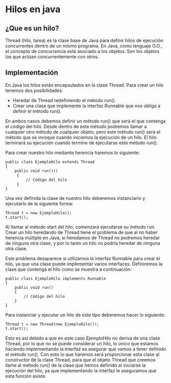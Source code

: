 # Hilos en java  
  
## ¿Que es un hilo?  
Thread (hilo, tarea) es la clase base de Java para definir hilos de ejecución concurrentes dentro de un mismo programa. En Java, como lenguaje O.O., el concepto de concurrencia está asociado a los objetos: Son los objetos los que actúan concurrentemente con otros.  
  

## Implementación  
En Java los hilos están encapsulados en la clase Thread. Para crear un hilo tenemos dos posibilidades:  
* Heredar de Thread redefiniendo el método run().  
* Crear una clase que implemente la interfaz Runnable que nos obliga a definir el método run().  

En ambos casos debemos definir un método run() que será el que contenga el código del hilo. Desde dentro de este método podremos llamar a cualquier otro método de cualquier objeto, pero este método run() será el método que se invoque cuando iniciemos la ejecución de un hilo. El hilo terminará su ejecución cuando termine de ejecutarse este método run().    
  
Para crear nuestro hilo mediante herencia haremos lo siguiente:  
~~~
public class EjemploHilo extends Thread  
{  
    public void run()()    
     {    
         // Código del hilo    
     }    
}
~~~    
Una vez definida la clase de nuestro hilo deberemos instanciarlo y ejecutarlo de la siguiente forma:     
~~~
Thread t = new EjemploHilo();
t.start();
~~~      
Al llamar al método start del hilo, comenzará ejecutarse su método run. Crear un hilo heredando de Thread tiene el problema de que al no haber herencia múltiple en Java, si heredamos de Thread no podremos heredar de ninguna otra clase, y por lo tanto un hilo no podría heredar de ninguna otra clase.

Este problema desaparece si utilizamos la interfaz Runnable para crear el hilo, ya que una clase puede implementar varios interfaces. Definiremos la clase que contenga el hilo como se muestra a continuación:    
~~~
public class EjemploHilo implements Runnable
{
    public void run() 
    {          
        // Código del hilo      
    }  
} 
~~~    
Para instanciar y ejecutar un hilo de este tipo deberemos hacer lo siguiente:    
~~~    
Thread t = new Thread(new EjemploHilo());  
t.start();
~~~    
Esto es así debido a que en este caso EjemploHilo no deriva de una clase Thread, por lo que no se puede considerar un hilo, lo único que estamos haciendo implementando la interfaz es asegurar que vamos a tener definido el método run(). Con esto lo que haremos será proporcionar esta clase al constructor de la clase Thread, para que el objeto Thread que creemos llame al método run() de la clase que hemos definido al iniciarse la ejecución del hilo, ya que implementando la interfaz le aseguramos que esta función existe.    
           



